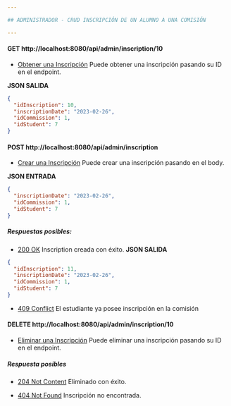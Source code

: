 ```yaml
---

## ADMINISTRADOR - CRUD INSCRIPCIÓN DE UN ALUMNO A UNA COMISIÓN

---
```


#### GET http://localhost:8080/api/admin/inscription/10
* [Obtener una Inscripción]() Puede obtener una inscripción pasando su ID en el endpoint.

**JSON SALIDA**
```json
{
  "idInscription": 10,
  "inscriptionDate": "2023-02-26",
  "idCommission": 1,
  "idStudent": 7
}
```

#### POST http://localhost:8080/api/admin/inscription
* [Crear una Inscripción]() Puede crear una inscripción pasando en el body.

**JSON ENTRADA**
```json
{
  "inscriptionDate": "2023-02-26",
  "idCommission": 1,
  "idStudent": 7
}
```
##### Respuestas posibles:

* [200 OK]() Inscription creada con éxito.
**JSON SALIDA**
```json
{
  "idInscription": 11,
  "inscriptionDate": "2023-02-26",
  "idCommission": 1,
  "idStudent": 7
}
```
* [409 Conflict]() El estudiante ya posee inscripción en la comisión


#### DELETE http://localhost:8080/api/admin/inscription/10
* [Eliminar una Inscripción]() Puede eliminar una inscripción pasando su ID en el endpoint.

##### Respuesta posibles 
* [204 Not Content]() Eliminado con éxito.

* [404 Not Found]() Inscripción no encontrada.

